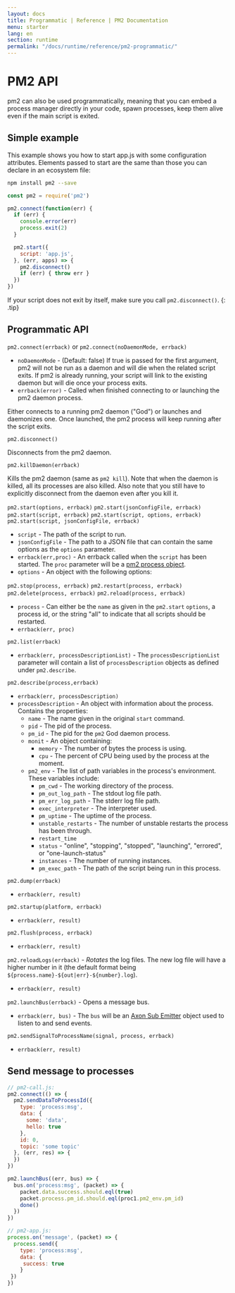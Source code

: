 ```yaml
---
layout: docs
title: Programmatic | Reference | PM2 Documentation
menu: starter
lang: en
section: runtime
permalink: "/docs/runtime/reference/pm2-programmatic/"
---
```


# PM2 API

pm2 can also be used programmatically, meaning that you can embed a process manager directly in your code, spawn processes, keep them alive even if the main script is exited.

## Simple example

This example shows you how to start app.js with some configuration attributes. Elements passed to start are the same than those you can declare in an ecosystem file:


```bash
npm install pm2 --save
```

```javascript
const pm2 = require('pm2')

pm2.connect(function(err) {
  if (err) {
    console.error(err)
    process.exit(2)
  }

  pm2.start({
    script: 'app.js',
  }, (err, apps) => {
    pm2.disconnect()
    if (err) { throw err }
  })
})
```

 If your script does not exit by itself, make sure you call `pm2.disconnect()`.
{: .tip}

## Programmatic API

`pm2.connect(errback)` or `pm2.connect(noDaemonMode, errback)`
* `noDaemonMode` - (Default: false) If true is passed for the first argument, pm2 will not be run as a daemon and will die when the related script exits. If pm2 is already running, your script will link to the existing daemon but will die once your process exits.
* `errback(error)` - Called when finished connecting to or launching the pm2 daemon process.

Either connects to a running pm2 daemon ("God") or launches and daemonizes one. Once launched, the pm2 process will keep running after the script exits.


`pm2.disconnect()`

Disconnects from the pm2 daemon.


`pm2.killDaemon(errback)`

Kills the pm2 daemon (same as `pm2 kill`). Note that when the daemon is killed, all its processes are also killed. Also note that you still have to explicitly disconnect from the daemon even after you kill it.


`pm2.start(options, errback)`
`pm2.start(jsonConfigFile, errback)`
`pm2.start(script, errback)`
`pm2.start(script, options, errback)`
`pm2.start(script, jsonConfigFile, errback)`

* `script` - The path of the script to run.
* `jsonConfigFile` - The path to a JSON file that can contain the same options as the `options` parameter.
* `errback(err,proc)` - An errback called when the `script` has been started. The `proc` parameter will be a [pm2 process object](https://github.com/soyuka/pm2-notify#templating).
* `options` - An object with the following options:


`pm2.stop(process, errback)`
`pm2.restart(process, errback)`
`pm2.delete(process, errback)`
`pm2.reload(process, errback)`

* `process` - Can either be the `name` as given in the `pm2.start` `options`, a process id, or the string "all" to indicate that all scripts should be restarted.
* `errback(err, proc)`


`pm2.list(errback)`

* `errback(err, processDescriptionList)` - The `processDescriptionList` parameter will contain a list of `processDescription` objects as defined under `pm2.describe`.


`pm2.describe(process,errback)`

* `errback(err, processDescription)`
* `processDescription` - An object with information about the process. Contains the properties:
  * `name` - The name given in the original `start` command.
  * `pid` - The pid of the process.
  * `pm_id` - The pid for the `pm2` God daemon process.
  * `monit` - An object containing:
    * `memory` - The number of bytes the process is using.
    * `cpu` - The percent of CPU being used by the process at the moment.
  * `pm2_env` - The list of path variables in the process's environment. These variables include:
    * `pm_cwd` - The working directory of the process.
    * `pm_out_log_path` - The stdout log file path.
    * `pm_err_log_path` - The stderr log file path.
    * `exec_interpreter` - The interpreter used.
    * `pm_uptime` - The uptime of the process.
    * `unstable_restarts` - The number of unstable restarts the process has been through.
    * `restart_time`
    * `status` - "online", "stopping", "stopped", "launching", "errored", or "one-launch-status"
    * `instances` - The number of running instances.
    * `pm_exec_path` - The path of the script being run in this process.


`pm2.dump(errback)`

* `errback(err, result)`


`pm2.startup(platform, errback)`

* `errback(err, result)`


`pm2.flush(process, errback)`

* `errback(err, result)`


`pm2.reloadLogs(errback)` - *Rotates* the log files. The new log file will have a higher number in it (the default format being `${process.name}-${out|err}-${number}.log`).

* `errback(err, result)`


`pm2.launchBus(errback)` - Opens a message bus.

* `errback(err, bus)` - The `bus` will be an [Axon Sub Emitter](https://github.com/tj/axon#pubemitter--subemitter) object used to listen to and send events.


`pm2.sendSignalToProcessName(signal, process, errback)`

* `errback(err, result)`

## Send message to processes

```javascript
// pm2-call.js:
pm2.connect(() => {
  pm2.sendDataToProcessId({
    type: 'process:msg',
    data: {
      some: 'data',
      hello: true
    },
    id: 0,
    topic: 'some topic'
  }, (err, res) => {
  })
})

pm2.launchBus((err, bus) => {
  bus.on('process:msg', (packet) => {
    packet.data.success.should.eql(true)
    packet.process.pm_id.should.eql(proc1.pm2_env.pm_id)
    done()
  })
})
```

```javascript
// pm2-app.js:
process.on('message', (packet) => {
  process.send({
    type: 'process:msg',
    data: {
     success: true
    }
 })
})
```
